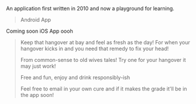 An application first written in 2010 and now a playground for learning.

> Android App
 
Coming soon iOS App oooh

> Keep that hangover at bay and feel as fresh as the day!
> For when your hangover kicks in and you need that remedy to fix your head!
> 
> From common-sense to old wives tales! Try one for your hangover it may just work!
> 
> Free and fun, enjoy and drink responsibly-ish
> 
> Feel free to email in your own cure and if it makes the grade it'll be in the app soon!
